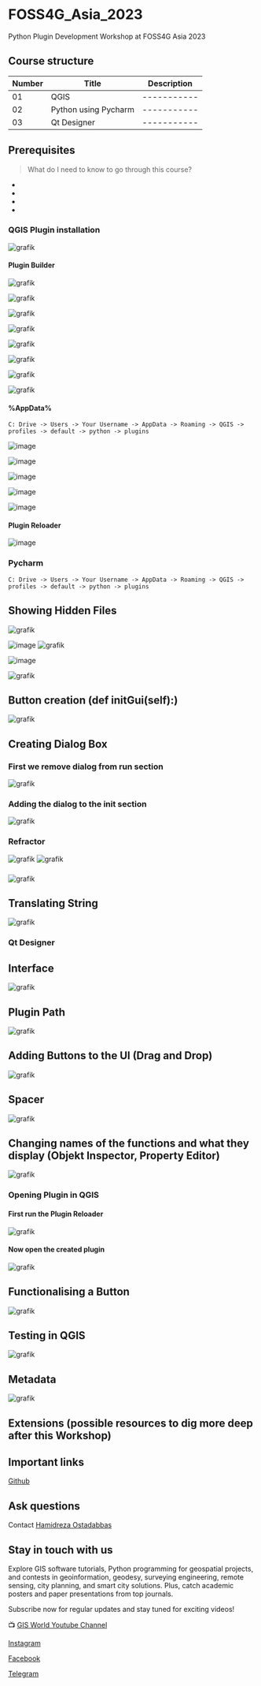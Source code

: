 # FOSS4G_Asia_2023
Python Plugin Development Workshop at FOSS4G Asia 2023

## Course structure

|Number|Title|Description|
|------|------|-----------|
|01|QGIS|-----------|
|02|Python using Pycharm|-----------|
|03|Qt Designer|-----------|

## Prerequisites

> What do I need to know to go through this course?

* 
* 
* 
* 

### QGIS Plugin installation

![grafik](https://github.com/Hamidrezaostadabbas/FOSS4G_Asia_2023/assets/104430434/a549805f-6c1d-400f-a7d8-70fe98cd0cad)

#### Plugin Builder

![grafik](https://github.com/Hamidrezaostadabbas/FOSS4G_Asia_2023/assets/104430434/e5367ac0-7f40-4b5f-9ef0-a2724891142c)

![grafik](https://github.com/Hamidrezaostadabbas/FOSS4G_Asia_2023/assets/104430434/8db5419e-1dbd-48b9-8997-623c16a10feb)

![grafik](https://github.com/Hamidrezaostadabbas/FOSS4G_Asia_2023/assets/104430434/fbe5b7c7-69c8-4710-b090-223a83862bc1)

![grafik](https://github.com/Hamidrezaostadabbas/FOSS4G_Asia_2023/assets/104430434/e9ef1079-6859-47e2-8afb-b0fc0f15863f)

![grafik](https://github.com/Hamidrezaostadabbas/FOSS4G_Asia_2023/assets/104430434/394bbaa0-24ca-4017-9091-fdc27e15e3d9)

![grafik](https://github.com/Hamidrezaostadabbas/FOSS4G_Asia_2023/assets/104430434/c5c52005-f856-4962-9204-eb2b97a7de7a)

![grafik](https://github.com/Hamidrezaostadabbas/FOSS4G_Asia_2023/assets/104430434/27d3fb23-e832-4352-8071-3c11dfd5e022)

![grafik](https://github.com/Hamidrezaostadabbas/FOSS4G_Asia_2023/assets/104430434/1a931d72-ace6-4819-b4e4-f22c6768273c)

#### %AppData%

```
C: Drive -> Users -> Your Username -> AppData -> Roaming -> QGIS -> profiles -> default -> python -> plugins
```
![image](https://github.com/Pouriakh7/FOSS4G/assets/104430434/f05a33d3-8d34-4e5e-b92f-8efd1bfbf347)

![image](https://github.com/Pouriakh7/FOSS4G/assets/104430434/2b25f786-30c1-497c-9629-df404c33de7e)

![image](https://github.com/Pouriakh7/FOSS4G/assets/104430434/0f2ba97e-9796-49c6-9f36-b490cff9b836)

![image](https://github.com/Pouriakh7/FOSS4G/assets/104430434/ad3129ea-ead0-4892-9603-023b26d993b6)

![image](https://github.com/Pouriakh7/FOSS4G/assets/104430434/06cf96e0-6ae2-4f69-ae0e-bc0fbd9aecb1)

#### Plugin Reloader

![image](https://github.com/Pouriakh7/FOSS4G/assets/104430434/a07c57ab-ecaf-4a30-82a5-3ffb39e74914)

### Pycharm

```
C: Drive -> Users -> Your Username -> AppData -> Roaming -> QGIS -> profiles -> default -> python -> plugins
```

## Showing Hidden Files

![grafik](https://github.com/Hamidrezaostadabbas/FOSS4G_Asia_2023/assets/104430434/a15c3b16-6849-4a8f-bdd2-8724645c58ca)

![image](https://github.com/Pouriakh7/FOSS4G/assets/104430434/ff99a31c-2487-48de-bee9-c47d0d343070) ![grafik](https://github.com/Hamidrezaostadabbas/FOSS4G_Asia_2023/assets/104430434/a568139a-453d-45ca-9f35-75d214f28f56)

![image](https://github.com/Pouriakh7/FOSS4G/assets/104430434/f2498444-d68f-4690-b130-64448b6bcd7e)

![grafik](https://github.com/Hamidrezaostadabbas/FOSS4G_Asia_2023/assets/104430434/bcf6aa97-9f19-4d52-9274-004d274d9970)

## Button creation (def initGui(self):)

![grafik](https://github.com/Hamidrezaostadabbas/FOSS4G_Asia_2023/assets/104430434/b4f47df9-1371-488d-a798-3654f6cee0ef)

## Creating Dialog Box
### First we remove dialog from run section

![grafik](https://github.com/Hamidrezaostadabbas/FOSS4G_Asia_2023/assets/104430434/9b138204-203e-498e-a13a-059b47319c43)

### Adding the dialog to the __init__ section

![grafik](https://github.com/Hamidrezaostadabbas/FOSS4G_Asia_2023/assets/104430434/9e1dae8b-f0a1-4f65-8d2f-ab449d2d6803)

### Refractor

![grafik](https://github.com/Hamidrezaostadabbas/FOSS4G_Asia_2023/assets/104430434/27d8be64-c9a2-4ca8-bfbf-cd5c97d2b490)
![grafik](https://github.com/Hamidrezaostadabbas/FOSS4G_Asia_2023/assets/104430434/6dbbe0fc-3a66-4221-a9e6-3c38dcb607e7)

### 
![grafik](https://github.com/Hamidrezaostadabbas/FOSS4G_Asia_2023/assets/104430434/9bfc02c5-2cf7-4b64-9110-368f34aeedd9)


## Translating String

![grafik](https://github.com/Hamidrezaostadabbas/FOSS4G_Asia_2023/assets/104430434/6cccd870-7b58-44d5-8890-0a9e6824c0a2)

### Qt Designer

## Interface
![grafik](https://github.com/Hamidrezaostadabbas/FOSS4G_Asia_2023/assets/104430434/cbdcdd26-3f53-40a5-a2c8-92f2577d745b)

## Plugin Path
![grafik](https://github.com/Hamidrezaostadabbas/FOSS4G_Asia_2023/assets/104430434/2f6f6c11-1dc1-4ee5-9122-067bd316daba)

## Adding Buttons to the UI (Drag and Drop)
![grafik](https://github.com/Hamidrezaostadabbas/FOSS4G_Asia_2023/assets/104430434/d43d09eb-2eec-45ed-aac6-100b4492fad7)

## Spacer
![grafik](https://github.com/Hamidrezaostadabbas/FOSS4G_Asia_2023/assets/104430434/7ee6fcf5-945f-4b52-8b1e-37c9c6d73479)

## Changing names of the functions and what they display (Objekt Inspector, Property Editor)
![grafik](https://github.com/Hamidrezaostadabbas/FOSS4G_Asia_2023/assets/104430434/b3d6f3b2-bca5-4571-b449-d60a4c4c630e)

### Opening Plugin in QGIS
#### First run the Plugin Reloader 
![grafik](https://github.com/Hamidrezaostadabbas/FOSS4G_Asia_2023/assets/104430434/d6b5181f-741e-4389-b256-0f3ff380a23e)

#### Now open the created plugin
![grafik](https://github.com/Hamidrezaostadabbas/FOSS4G_Asia_2023/assets/104430434/0d818058-b15d-4ae2-8bfe-e9520402fa46)

## Functionalising a Button
![grafik](https://github.com/Hamidrezaostadabbas/FOSS4G_Asia_2023/assets/104430434/0c7ee52e-6ea5-406f-ab7c-f850e3a3c76d)

## Testing in QGIS
![grafik](https://github.com/Hamidrezaostadabbas/FOSS4G_Asia_2023/assets/104430434/c97a4908-1d5a-4e09-9150-665dfe3dc82d)

## Metadata
![grafik](https://github.com/Hamidrezaostadabbas/FOSS4G_Asia_2023/assets/104430434/eb5f4e06-53ff-477c-ac14-0588dfd0ac49)

## Extensions (possible resources to dig more deep after this Workshop)


## Important links

[Github](https://github.com/Hamidrezaostadabbas/FOSS4G_Asia_2023.git)

## Ask questions

Contact [Hamidreza Ostadabbas](mailto:Hamidreza.ostadabbas@steg.de)

## Stay in touch with us

Explore GIS software tutorials, Python programming for geospatial projects, and contests in geoinformation, geodesy, surveying engineering, remote sensing, city planning, and smart city solutions. Plus, catch academic posters and paper presentations from top journals.

Subscribe now for regular updates and stay tuned for exciting videos!

📺 [GIS World Youtube Channel](https://www.youtube.com/@GIS_World_de)

[Instagram](instagram.com/gis_world?igshid=YmMyMTA2M2Y=)

[Facebook](facebook.com/profile.php?id=100091082345580)

[Telegram](t.me/gis_world_de)
